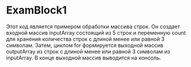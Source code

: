 ﻿# ExamBlock1

Этот код является примером обработки массива строк. Он создает входной массив inputArray состоящий из 5 строк и переменную count для хранения количества строк с длиной менее или равной 3 символам. Затем, циклом for формируется выходной массив outputArray из строк с длиной менее или равной 3 символам из inputArray. В конце выходной массив выводится на консоль.
